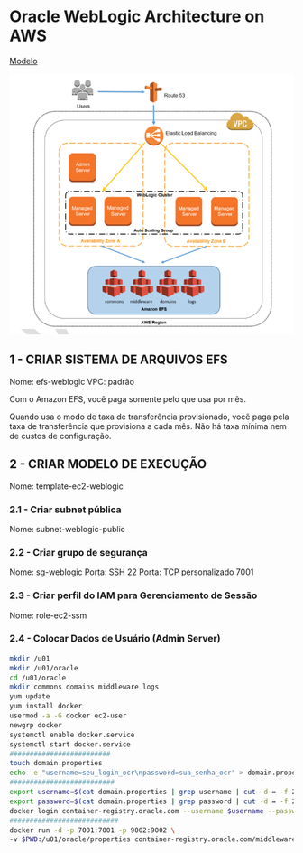 # Oracle WebLogic Architecture on AWS
[Modelo](https://d1.awsstatic.com/whitepapers/Oracle-WebLogic-12c-on-AWS.pdf)

![](./images/weblogic.png)

## 1 - CRIAR SISTEMA DE ARQUIVOS EFS
Nome: efs-weblogic
VPC: padrão

Com o Amazon EFS, você paga somente pelo que usa por mês.

Quando usa o modo de taxa de transferência provisionado, você paga pela taxa de transferência que provisiona a cada mês. Não há taxa mínima nem de custos de configuração.

## 2 - CRIAR MODELO DE EXECUÇÃO
Nome: template-ec2-weblogic

### 2.1 - Criar subnet pública 
Nome: subnet-weblogic-public

### 2.2 - Criar grupo de segurança
Nome: sg-weblogic
Porta: SSH 22
Porta: TCP personalizado 7001

### 2.3 - Criar perfil do IAM para Gerenciamento de Sessão
Nome: role-ec2-ssm

### 2.4 - Colocar Dados de Usuário (Admin Server)
```bash
mkdir /u01
mkdir /u01/oracle
cd /u01/oracle
mkdir commons domains middleware logs
yum update
yum install docker
usermod -a -G docker ec2-user
newgrp docker
systemctl enable docker.service
systemctl start docker.service
#########################
touch domain.properties
echo -e "username=seu_login_ocr\npassword=sua_senha_ocr" > domain.properties
##########################
export username=$(cat domain.properties | grep username | cut -d = -f 2)
export password=$(cat domain.properties | grep password | cut -d = -f 2)
docker login container-registry.oracle.com --username $username --password $password 
###########################
docker run -d -p 7001:7001 -p 9002:9002 \
-v $PWD:/u01/oracle/properties container-registry.oracle.com/middleware/weblogic:12.2.1.4
```
